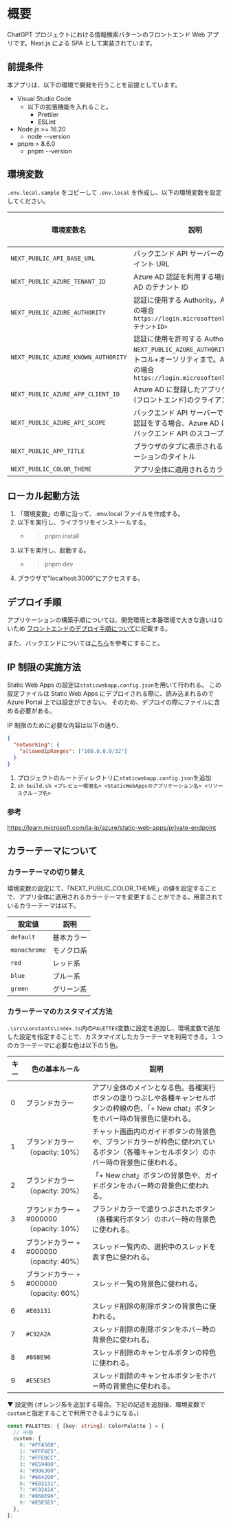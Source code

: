 # 概要

ChatGPT プロジェクトにおける情報検索パターンのフロントエンド Web アプリです。Next.js による SPA として実装されています。

## 前提条件

本アプリは、以下の環境で開発を行うことを前提としています。

- Visual Studio Code
  - 以下の拡張機能を入れること。
    - Prettier
    - ESLint
- Node.js >= 16.20
  - node --version
- pnpm > 8.6.0
  - pnpm --version


## 環境変数

`.env.local.sample` をコピーして `.env.local` を作成し、以下の環境変数を設定してください。

| 環境変数名                          | 説明                                                                                                                                                        | 必須 or デフォルト値 |
| ----------------------------------- | ----------------------------------------------------------------------------------------------------------------------------------------------------------- | -------------------- |
| `NEXT_PUBLIC_API_BASE_URL`          | バックエンド API サーバーのエンドポイント URL                                                                                                               | 必須                 |
| `NEXT_PUBLIC_AZURE_TENANT_ID`       | Azure AD 認証を利用する場合、Azure AD のテナント ID                                                                                                         | 必須                 |
| `NEXT_PUBLIC_AZURE_AUTHORITY`       | 認証に使用する Authority。Azure AD の場合 `https://login.microsoftonline.com/<テナントID>`                                                                  | 必須                 |
| `NEXT_PUBLIC_AZURE_KNOWN_AUTHORITY` | 認証に使用を許可する Authority。 `NEXT_PUBLIC_AZURE_AUTHORITY` のプロトコル+オーソリティまで。Azure AD の場合 `https://login.microsoftonline.com/`          | 必須                 |
| `NEXT_PUBLIC_AZURE_APP_CLIENT_ID`   | Azure AD に登録したアプリケーション(フロントエンド)のクライアント ID                                                                                        | 必須                 |
| `NEXT_PUBLIC_AZURE_API_SCOPE`       | バックエンド API サーバーでユーザー認証をする場合、Azure AD に登録したバックエンド API のスコープ。 |          必須            |
| `NEXT_PUBLIC_APP_TITLE`             | ブラウザのタブに表示されるアプリケーションのタイトル                                                                                                        | `Demo`               |
| `NEXT_PUBLIC_COLOR_THEME`           | アプリ全体に適用されるカラーテーマ                                                                                                                          | `default`            |

## ローカル起動方法

1. 「環境変数」の章に沿って、.env.local ファイルを作成する。
1. 以下を実行し、ライブラリをインストールする。
   - > pnpm install
1. 以下を実行し、起動する。
   - > pnpm dev
1. ブラウザで"localhost:3000"にアクセスする。

## デプロイ手順

アプリケーションの構築手順については、開発環境と本番環境で大きな違いはないため
[フロントエンドのデプロイ手順について](../envs/README.md)に記載する。

また、バックエンドについては[こちら](https://github.com/InsightEdgeJP/chatgpt-qa-backend/blob/main/envs/README.md)を参考にすること。

## IP 制限の実施方法

Static Web Apps の設定は`staticwebapp.config.json`を用いて行われる。
この設定ファイルは Static Web Apps にデプロイされる際に、読み込まれるので Azure Portal 上では設定ができない。
そのため、デプロイの際にファイルに含める必要がある。

IP 制限のために必要な内容は以下の通り、

```json
{
  "networking": {
    "allowedIpRanges": ["100.0.0.0/32"]
  }
}
```

1. プロジェクトのルートディレクトリに`staticwebapp.config.json`を追加
2. `sh build.sh <プレビュー環境名> <StaticWebAppsのアプリケーション名> <リソースグループ名>`

### 参考

https://learn.microsoft.com/ja-jp/azure/static-web-apps/private-endpoint

## カラーテーマについて

### カラーテーマの切り替え

環境変数の設定にて、「NEXT_PUBLIC_COLOR_THEME」の値を設定することで、アプリ全体に適用されるカラーテーマを変更することができる。用意されているカラーテーマは以下。

| 設定値       | 説明       |
| ------------ | ---------- |
| `default`    | 基本カラー |
| `monochrome` | モノクロ系 |
| `red`        | レッド系   |
| `blue`       | ブルー系   |
| `green`      | グリーン系 |

### カラーテーマのカスタマイズ方法

`.\src\constants\index.ts`内の`PALETTES`変数に設定を追加し、環境変数で追加した設定を指定することで、カスタマイズしたカラーテーマを利用できる。１つのカラーテーマに必要な色は以下の５色。

| キー | 色の基本ルール                           | 説明                                                                                                                                       |
| ---- | ---------------------------------------- | ------------------------------------------------------------------------------------------------------------------------------------------ |
| 0    | ブランドカラー                           | アプリ全体のメインとなる色。各種実行ボタンの塗りつぶしや各種キャンセルボタンの枠線の色、「+ New chat」ボタンをホバー時の背景色に使われる。 |
| 1    | ブランドカラー（opacity: 10%）           | チャット画面内のガイドボタンの背景色や、ブランドカラーが枠色に使われているボタン（各種キャンセルボタン）のホバー時の背景色に使われる。     |
| 2    | ブランドカラー（opacity: 20%）           | 「+ New chat」ボタンの背景色や、ガイドボタンをホバー時の背景色に使われる。                                                                 |
| 3    | ブランドカラー + #000000（opacity: 10%） | ブランドカラーで塗りつぶされたボタン（各種実行ボタン）のホバー時の背景色に使われる。                                                       |
| 4    | ブランドカラー + #000000（opacity: 40%） | スレッド一覧内の、選択中のスレッドを表す色に使われる。                                                                                     |
| 5    | ブランドカラー + #000000（opacity: 60%） | スレッド一覧の背景色に使われる。                                                                                                           |
| 6    | `#E03131`                                | スレッド削除の削除ボタンの背景色に使われる。                                                                                               |
| 7    | `#C92A2A`                                | スレッド削除の削除ボタンをホバー時の背景色に使われる。                                                                                     |
| 8    | `#868E96`                                | スレッド削除のキャンセルボタンの枠色に使われる。                                                                                           |
| 9    | `#E5E5E5`                                | スレッド削除のキャンセルボタンをホバー時の背景色に使われる。                                                                               |

▼ 設定例 (オレンジ系を追加する場合。下記の記述を追加後、環境変数で`custom`と指定することで利用できるようになる。)

```typescript
const PALETTES: { [key: string]: ColorPalette } = {
  // 中略
  custom: {
    0: "#FFA500",
    1: "#FFF6E5",
    2: "#FFEDCC",
    3: "#E59400",
    4: "#996300",
    5: "#664200",
    6: "#E03131",
    7: "#C92A2A",
    8: "#868E96",
    9: "#E5E5E5",
  },
};
```
